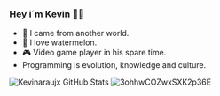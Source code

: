 ### Hey i´m Kevin 👊🏼

- 🌌  I came from another world.
- 🍉  I love watermelon. 
- 🎮  Video game player in his spare time.  
- Programming is evolution, knowledge and culture.


![Kevinaraujx GitHub Stats](https://kevinaraujx-github-readme-stats-kevinaraujx.vercel.app/api?username=kevinaraujx&show_icons=true) 
![3ohhwCOZwxSXK2p36E](https://user-images.githubusercontent.com/82170234/115323248-271ad600-a15e-11eb-98f4-55063b8f4504.gif)

